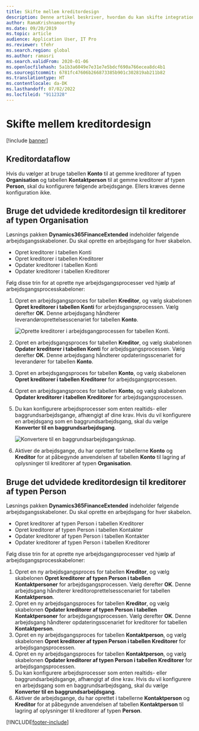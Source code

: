 ```yaml
---
title: Skifte mellem kreditordesign
description: Denne artikel beskriver, hvordan du kan skifte integrationen af leverandørdata mellem programmer til finans og drift og Dataverse.
author: RamaKrishnamoorthy
ms.date: 09/20/2019
ms.topic: article
audience: Application User, IT Pro
ms.reviewer: tfehr
ms.search.region: global
ms.author: ramasri
ms.search.validFrom: 2020-01-06
ms.openlocfilehash: 5a1b3a6049e7e31e7e5bdcf690a766ecea8dc4b1
ms.sourcegitcommit: 6781fc47606b266873385b901c302819ab211b82
ms.translationtype: HT
ms.contentlocale: da-DK
ms.lasthandoff: 07/02/2022
ms.locfileid: "9112328"
---
```

# <a name="switch-between-vendor-designs"></a>Skifte mellem kreditordesign

[!include [banner](../../includes/banner.md)]





## <a name="vendor-data-flow"></a>Kreditordataflow 

Hvis du vælger at bruge tabellen **Konto** til at gemme kreditorer af typen **Organisation** og tabellen **Kontaktperson** til at gemme kreditorer af typen **Person**, skal du konfigurere følgende arbejdsgange. Ellers kræves denne konfiguration ikke.

## <a name="use-the-extended-vendor-design-for-vendors-of-the-organization-type"></a>Bruge det udvidede kreditordesign til kreditorer af typen Organisation

Løsnings pakken **Dynamics365FinanceExtended** indeholder følgende arbejdsgangsskabeloner. Du skal oprette en arbejdsgang for hver skabelon.

+ Opret kreditorer i tabellen Konti
+ Opret kreditorer i tabellen Kreditorer
+ Opdater kreditorer i tabellen Konti
+ Opdater kreditorer i tabellen Kreditorer

Følg disse trin for at oprette nye arbejdsgangsprocesser ved hjælp af arbejdsgangsprocesskabeloner:

1. Opret en arbejdsgangsproces for tabellen **Kreditor**, og vælg skabelonen **Opret kreditorer i tabellen Konti** for arbejdsgangsprocessen. Vælg derefter **OK**. Denne arbejdsgang håndterer leverandøroprettelsesscenariet for tabellen **Konto**.

    ![Oprette kreditorer i arbejdsgangprocessen for tabellen Konti.](media/create_process.png)

2. Opret en arbejdsgangsproces for tabellen **Kreditor**, og vælg skabelonen **Opdater kreditorer i tabellen Konti** for arbejdsgangsprocessen. Vælg derefter **OK**. Denne arbejdsgang håndterer opdateringsscenariet for leverandører for tabellen **Konto**.
3. Opret en arbejdsgangsproces for tabellen **Konto**, og vælg skabelonen **Opret kreditorer i tabellen Kreditorer** for arbejdsgangsprocessen.
4. Opret en arbejdsgangsproces for tabellen **Konto**, og vælg skabelonen **Opdater kreditorer i tabellen Kreditorer** for arbejdsgangsprocessen.
5. Du kan konfigurere arbejdsprocesser som enten realtids- eller baggrundsarbejdsgange, afhængigt af dine krav. Hvis du vil konfigurere en arbejdsgang som en baggrundsarbejdsgang, skal du vælge **Konverter til en baggrundsarbejdsgang**.

    ![Konvertere til en baggrundsarbejdsgangsknap.](media/background_workflow.png)

6. Aktiver de arbejdsgange, du har oprettet for tabellerne **Konto** og **Kreditor** for at påbegynde anvendelsen af tabellen **Konto** til lagring af oplysninger til kreditorer af typen **Organisation**.

## <a name="use-the-extended-vendor-design-for-vendors-of-the-person-type"></a>Bruge det udvidede kreditordesign til kreditorer af typen Person

Løsnings pakken **Dynamics365FinanceExtended** indeholder følgende arbejdsgangsskabeloner. Du skal oprette en arbejdsgang for hver skabelon.

+ Opret kreditorer af typen Person i tabellen Kreditorer
+ Opret kreditorer af typen Person i tabellen Kontakter
+ Opdater kreditorer af typen Person i tabellen Kontakter
+ Opdater kreditorer af typen Person i tabellen Kreditorer

Følg disse trin for at oprette nye arbejdsgangsprocesser ved hjælp af arbejdsgangsprocesskabeloner:

1. Opret en ny arbejdsgangsproces for tabellen **Kreditor**, og vælg skabelonen **Opret kreditorer af typen Person i tabellen Kontaktpersoner** for arbejdsgangsprocessen. Vælg derefter **OK**. Denne arbejdsgang håndterer kreditoroprettelsesscenariet for tabellen **Kontaktperson**.
2. Opret en ny arbejdsgangsproces for tabellen **Kreditor**, og vælg skabelonen **Opdater kreditorer af typen Person i tabellen Kontaktpersoner** for arbejdsgangsprocessen. Vælg derefter **OK**. Denne arbejdsgang håndterer opdateringsscenariet for kreditorer for tabellen **Kontaktperson**.
3. Opret en ny arbejdsgangsproces for tabellen **Kontaktperson**, og vælg skabelonen **Opret kreditorer af typen Person i tabellen Kreditorer** for arbejdsgangsprocessen.
4. Opret en ny arbejdsgangsproces for tabellen **Kontaktperson**, og vælg skabelonen **Opdater kreditorer af typen Person i tabellen Kreditorer** for arbejdsgangsprocessen.
5. Du kan konfigurere arbejdsprocesser som enten realtids- eller baggrundsarbejdsgange, afhængigt af dine krav. Hvis du vil konfigurere en arbejdsgang som en baggrundsarbejdsgang, skal du vælge **Konverter til en baggrundsarbejdsgang**.
6. Aktiver de arbejdsgange, du har oprettet i tabellerne **Kontaktperson** og **Kreditor** for at påbegynde anvendelsen af tabellen **Kontaktperson** til lagring af oplysninger til kreditorer af typen **Person**.


[!INCLUDE[footer-include](../../../../includes/footer-banner.md)]
